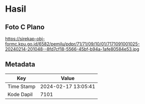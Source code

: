 # Hasil

## Foto C Plano

https://sirekap-obj-formc.kpu.go.id/6582/pemilu/pdpr/71/71/09/10/01/7171091001025-20240214-201048--8fd7cf18-5566-45bf-b94a-1afe80584e53.jpg


## Metadata

| Key        | Value               |
| ---------- | ------------------- |
| Time Stamp | 2024-02-17 13:05:41 |
| Kode Dapil | 7101                |



